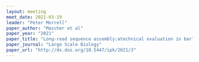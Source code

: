 ```yaml
---
layout: meeting
meet_date: 2021-03-19
leader: "Peter Morrell"
paper_author: "Mascher et al"
paper_year: "2021"
paper_title: "Long-read sequence assembly:atechnical evaluation in barley"
paper_journal: "Large Scale Biology"
paper_url: "http://dx.doi.org/10.5447/ipk/2021/3"
---
```

